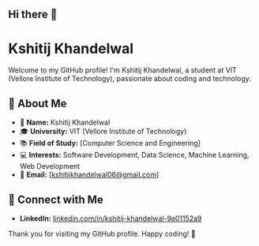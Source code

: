 ## Hi there 👋

# Kshitij Khandelwal

Welcome to my GitHub profile! I'm Kshitij Khandelwal, a student at VIT (Vellore Institute of Technology), passionate about coding and technology.

## 🚀 About Me

- 🌟 **Name:** Kshitij Khandelwal
- 🎓 **University:** VIT (Vellore Institute of Technology)
- 📚 **Field of Study:** [Computer Science and Engineering]
- 💻 **Interests:** Software Development, Data Science, Machine Learning, Web Development
- 📧 **Email:** [kshitijkhandelwal06@gmail.com]


## 🤝 Connect with Me

- **LinkedIn:** [linkedin.com/in/kshitij-khandelwal-9a01152a9](link-to-your-linkedin)


Thank you for visiting my GitHub profile. Happy coding! 🚀
<!--
**Kshitij-1806/Kshitij-1806** is a ✨ _special_ ✨ repository because its `README.md` (this file) appears on your GitHub profile.

Certainly! Here's a sample README for your GitHub profile. Feel free to adjust any details as needed:

---


